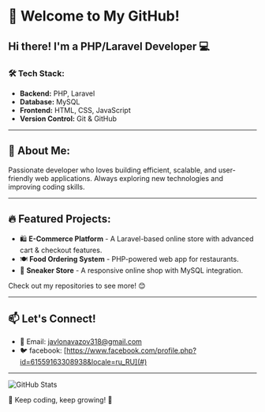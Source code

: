 # 🚀 Welcome to My GitHub!

## Hi there! I'm a PHP/Laravel Developer 💻

### 🛠 Tech Stack:
- **Backend:** PHP, Laravel
- **Database:** MySQL
- **Frontend:** HTML, CSS, JavaScript
- **Version Control:** Git & GitHub

---

## 📌 About Me:
Passionate developer who loves building efficient, scalable, and user-friendly web applications. Always exploring new technologies and improving coding skills.

---

## 🔥 Featured Projects:
- 🛍 **E-Commerce Platform** - A Laravel-based online store with advanced cart & checkout features.
- 🍽 **Food Ordering System** - PHP-powered web app for restaurants.
- 👟 **Sneaker Store** - A responsive online shop with MySQL integration.

Check out my repositories to see more! 😊

---

## 📫 Let's Connect!

- 📩 Email: javlonavazov318@gmail.com
- 🐦 facebook: [https://www.facebook.com/profile.php?id=61559163308938&locale=ru_RU](#)

---

![GitHub Stats](https://github-readme-stats.vercel.app/api?username=your-username&show_icons=true&theme=radical)

🎯 Keep coding, keep growing! 🚀

